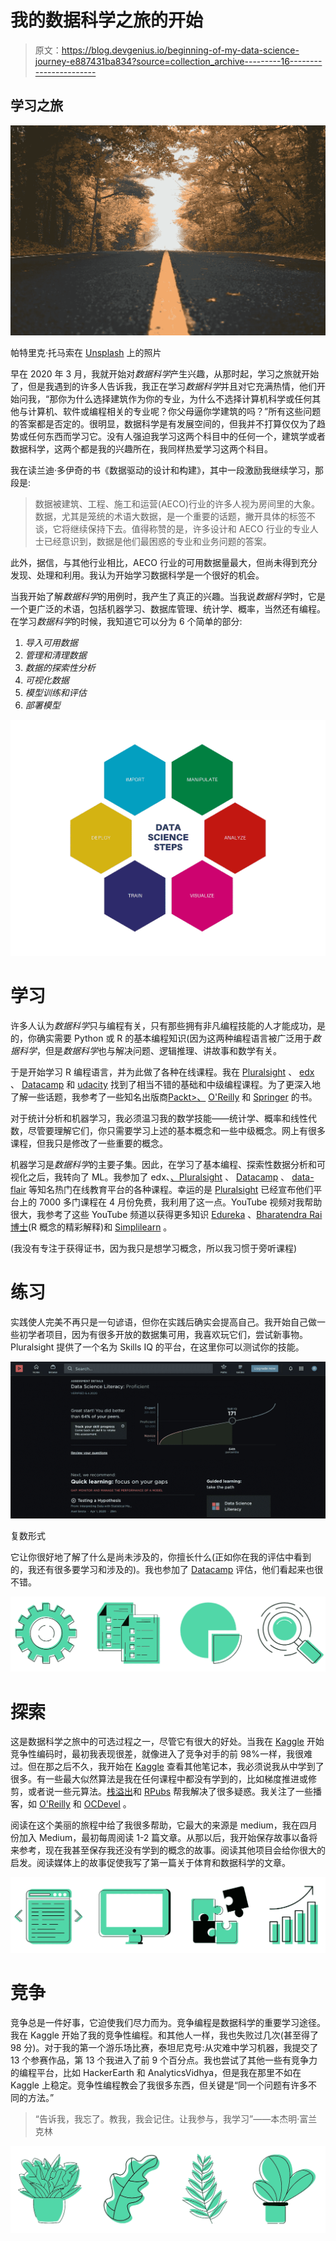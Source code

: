 # 我的数据科学之旅的开始

> 原文：<https://blog.devgenius.io/beginning-of-my-data-science-journey-e887431ba834?source=collection_archive---------16----------------------->

## 学习之旅

![](img/d253eb4f0a0c464190956db2a33543a9.png)

帕特里克·托马索在 [Unsplash](https://unsplash.com/s/photos/journey?utm_source=unsplash&utm_medium=referral&utm_content=creditCopyText) 上的照片

早在 2020 年 3 月，我就开始对*数据科学*产生兴趣，从那时起，学习之旅就开始了，但是我遇到的许多人告诉我，我正在学习*数据科学*并且对它充满热情，他们开始问我，“那你为什么选择建筑作为你的专业，为什么不选择计算机科学或任何其他与计算机、软件或编程相关的专业呢？你父母逼你学建筑的吗？”所有这些问题的答案都是否定的。很明显，数据科学是有发展空间的，但我并不打算仅仅为了趋势或任何东西而学习它。没有人强迫我学习这两个科目中的任何一个，建筑学或者数据科学，这两个都是我的兴趣所在，我同样热爱学习这两个科目。

我在读兰迪·多伊奇的书《数据驱动的设计和构建》，其中一段激励我继续学习，那段是:

> 数据被建筑、工程、施工和运营(AECO)行业的许多人视为房间里的大象。数据，尤其是笼统的术语大数据，是一个重要的话题，撇开具体的标签不谈，它将继续保持下去。值得称赞的是，许多设计和 AECO 行业的专业人士已经意识到，数据是他们最困惑的专业和业务问题的答案。

此外，据信，与其他行业相比，AECO 行业的可用数据量最大，但尚未得到充分发现、处理和利用。我认为开始学习数据科学是一个很好的机会。

当我开始了解*数据科学*的用例时，我产生了真正的兴趣。当我说*数据科学*时，它是一个更广泛的术语，包括机器学习、数据库管理、统计学、概率，当然还有编程。在学习*数据科学*的时候，我知道它可以分为 6 个简单的部分:

1.  *导入可用数据*
2.  *管理和清理数据*
3.  *数据的探索性分析*
4.  *可视化数据*
5.  *模型训练和评估*
6.  *部署模型*

![](img/38710291d4d7fb0ebf804d1f982bd294.png)

# 学习

许多人认为*数据科学*只与编程有关，只有那些拥有非凡编程技能的人才能成功，是的，你确实需要 Python 或 R 的基本编程知识(因为这两种编程语言被广泛用于*数据科学*，但是*数据科学*也与解决问题、逻辑推理、讲故事和数学有关。

于是开始学习 R 编程语言，并为此做了各种在线课程。我在 [Pluralsight](https://app.pluralsight.com/library/free) 、 [edx](https://www.edx.org/) 、 [Datacamp](https://www.datacamp.com/) 和 [udacity](https://www.udacity.com/) 找到了相当不错的基础和中级编程课程。为了更深入地了解一些话题，我参考了一些知名出版商[Packt>、](https://www.packtpub.com/) [O'Reilly](https://www.oreilly.com/) 和 [Springer](https://www.springer.com/in/search?query=DATA+SCIENCE&submit=Submit) 的书。

对于统计分析和机器学习，我必须温习我的数学技能——统计学、概率和线性代数，尽管要理解它们，你只需要学习上述的基本概念和一些中级概念。网上有很多课程，但我只是修改了一些重要的概念。

机器学习是*数据科学*的主要子集。因此，在学习了基本编程、探索性数据分析和可视化之后，我转向了 ML。我参加了 edx、[、Pluralsight](https://app.pluralsight.com/library/free) 、 [Datacamp](https://www.datacamp.com/) 、 [data-flair](https://data-flair.training/) 等知名热门在线教育平台的各种课程。幸运的是 [Pluralsight](https://app.pluralsight.com/library/free) 已经宣布他们平台上的 7000 多门课程在 4 月份免费，我利用了这一点。YouTube 视频对我帮助很大，我参考了这些 YouTube 频道以获得更多知识 [Edureka](https://www.youtube.com/watch?v=4R8nWDh-wA0&list=WL&index=35&t=2446s) 、[Bharatendra Rai 博士](https://www.youtube.com/channel/UCuWECsa_za4gm7B3TLgeV_A)(R 概念的精彩解释)和 [Simplilearn](https://www.youtube.com/user/Simplilearn) 。

(我没有专注于获得证书，因为我只是想学习概念，所以我习惯于旁听课程)

# **练习**

实践使人完美不再只是一句谚语，但你在实践后确实会提高自己。我开始自己做一些初学者项目，因为有很多开放的数据集可用，我喜欢玩它们，尝试新事物。Pluralsight 提供了一个名为 Skills IQ 的平台，在这里你可以测试你的技能。

![](img/b151fa35c8285a0ef5678958224d9f2c.png)

复数形式

它让你很好地了解了什么是尚未涉及的，你擅长什么(正如你在我的评估中看到的，我还有很多要学习和涉及的)。我也参加了 [Datacamp](https://www.datacamp.com/) 评估，他们看起来也很不错。

![](img/c1ada5069130ea3cdc7f595ef2bebedb.png)

# 探索

这是数据科学之旅中的可选过程之一，尽管它有很大的好处。当我在 [Kaggle](https://www.kaggle.com/) 开始竞争性编码时，最初我表现很差，就像进入了竞争对手的前 98%一样，我很难过。但在那之后不久，我开始在 [Kaggle](https://www.kaggle.com/) 查看其他笔记本，我必须说我从中学到了很多。有一些最大似然算法是我在任何课程中都没有学到的，比如梯度推进或修剪，或者说一些元算法。[栈溢出](https://stackoverflow.com/)和 [RPubs](https://rpubs.com/) 帮我解决了很多疑惑。我关注了一些播客，如 [O'Reilly](https://www.oreilly.com/radar/topics/oreilly-data-show-podcast/) 和 [OCDevel](http://www.ocdevel.com/mlg) 。

阅读在这个美丽的旅程中给了我很多帮助，它最大的来源是 medium，我在四月份加入 Medium，最初每周阅读 1-2 篇文章。从那以后，我开始保存故事以备将来参考，现在我甚至保存我还没有学到的概念的故事。阅读其他项目会给你很大的启发。阅读媒体上的故事促使我写了第一篇关于体育和数据科学的文章。

![](img/f3279a1c0b53343cb014a0e041a2d5b0.png)

# 竞争

竞争总是一件好事，它迫使我们尽力而为。竞争编程是数据科学的重要学习途径。我在 Kaggle 开始了我的竞争性编程。和其他人一样，我也失败过几次(甚至得了 98 分)。对于我的第一个游乐场比赛，泰坦尼克号:从灾难中学习机器，我提交了 13 个参赛作品，第 13 个我进入了前 9 个百分点。我也尝试了其他一些有竞争力的编程平台，比如 HackerEarth 和 AnalyticsVidhya，但是我在那里不如在 Kaggle 上稳定。竞争性编程教会了我很多东西，但关键是“同一个问题有许多不同的方法。”

> “告诉我，我忘了。教我，我会记住。让我参与，我学习”——本杰明·富兰克林

![](img/15e3b85d0364c4255506943d5ac41064.png)